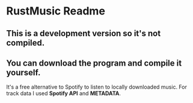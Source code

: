# RustMusic Readme 

## This is a development version so it's not compiled.
## You can download the program and compile it yourself.

It's a free alternative to Spotify to listen to locally downloaded music.
For track data I used **Spotify API** and **METADATA**.